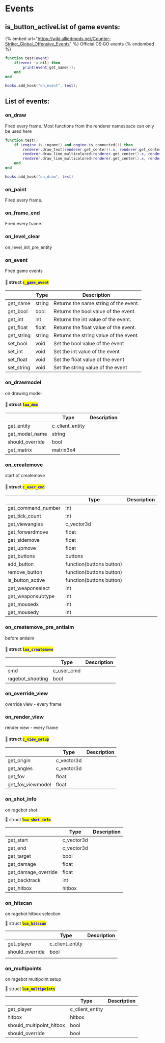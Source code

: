 # Events

## is\_button\_activeList of game events:

{% embed url="https://wiki.alliedmods.net/Counter-Strike:_Global_Offensive_Events" %}
Official CS:GO events
{% endembed %}

```lua
function test(event) 
    if(event ~= nil) then 
        print(event:get_name()); 
    end 
end 
  
hooks.add_hook("on_event", test);
```

## List of events:

### on\_draw

Fired every frame. Most functions from the renderer namespace can only be used here

```lua
function test() 
    if (engine.is_ingame() and engine.is_connected()) then         
        renderer.draw_text(renderer.get_center().x, renderer.get_center().y + 15, "choke me daddy", 255, 255, 255, 255, font_flags.centered_x); 
        renderer.draw_line_multicolored(renderer.get_center().x, renderer.get_center().y + 35, renderer.get_center().x + 40 * clientstate.get_choked_ticks() / 15.0, renderer.get_center().y + 35, 255, 255, 255, 255, 255, 255, 255, 0); 
        renderer.draw_line_multicolored(renderer.get_center().x, renderer.get_center().y + 35, renderer.get_center().x - 40 * clientstate.get_choked_ticks() / 15.0, renderer.get_center().y + 35, 255, 255, 255, 255, 255, 255, 255, 0);         
    end 
end 

hooks.add_hook("on_draw", test)
```

### on\_paint

Fired every frame.&#x20;

### on\_frame\_end

Fired every frame.&#x20;

### on\_level\_clear

on\_level\_init\_pre\_entity

### on\_event

Fired game events

#### 🔗 struct <mark style="color:blue;">`c_game_event`</mark>

|             | Type   | Description                            |
| ----------- | ------ | -------------------------------------- |
| get\_name   | string | Returns the name string of the event.  |
| get\_bool   | bool   | Returns the bool value of the event.   |
| get\_int    | int    | Returns the int value of the event.    |
| get\_float  | float  | Returns the float value of the event.  |
| get\_string | string | Returns the string value of the event. |
| set\_bool   | void   | Set the bool value of the event        |
| set\_int    | void   | Set the int value of the event         |
| set\_float  | void   | Set the float value of the event       |
| set\_string | void   | Set the string value of the event      |

### on\_drawmodel&#x20;

on drawing model&#x20;

#### 🔗 struct <mark style="color:blue;">`lua_dme`</mark>

|                  | Type              | Description |
| ---------------- | ----------------- | ----------- |
| get\_entity      | c\_client\_entity |             |
| get\_model\_name | string            |             |
| should\_override | bool              |             |
| get\_matrix      | matrix3x4         |             |

### on\_createmove

start of createmove

#### 🔗 struct <mark style="color:blue;">`c_user_cmd`</mark>

|                      | Type                     | Description |
| -------------------- | ------------------------ | ----------- |
| get\_command\_number | int                      |             |
| get\_tick\_count     | int                      |             |
| get\_viewangles      | c\_vector3d              |             |
| get\_forwardmove     | float                    |             |
| get\_sidemove        | float                    |             |
| get\_upmove          | float                    |             |
| get\_buttons         | buttons                  |             |
| add\_button          | function(buttons button) |             |
| remove\_button       | function(buttons button) |             |
| is\_button\_active   | function(buttons button) |             |
| get\_weaponselect    | int                      |             |
| get\_weaponsubtype   | int                      |             |
| get\_mousedx         | int                      |             |
| get\_mousedy         | int                      |             |

### on\_createmove\_pre\_antiaim

before antiaim

#### 🔗 struct <mark style="color:blue;">`lua_createmove`</mark>

|                   | Type         | Description |
| ----------------- | ------------ | ----------- |
| cmd               | c\_user\_cmd |             |
| ragebot\_shooting | bool         |             |

### on\_override\_view

override view - every frame

### on\_render\_view&#x20;

render view - every frame&#x20;

#### 🔗 struct <mark style="color:blue;">`c_view_setup`</mark>

|                     | Type        | Description |
| ------------------- | ----------- | ----------- |
| get\_origin         | c\_vector3d |             |
| get\_angles         | c\_vector3d |             |
| get\_fov            | float       |             |
| get\_fov\_viewmodel | float       |             |

### on\_shot\_info&#x20;

on ragebot shot

🔗 struct <mark style="color:blue;">**`lua_shot_info`**</mark>

|                       | Type        | Description |
| --------------------- | ----------- | ----------- |
| get\_start            | c\_vector3d |             |
| get\_end              | c\_vector3d |             |
| get\_target           | bool        |             |
| get\_damage           | float       |             |
| get\_damage\_override | float       |             |
| get\_backtrack        | int         |             |
| get\_hitbox           | hitbox      |             |

### on\_hitscan&#x20;

on ragebot hitbox selection

🔗 struct <mark style="color:blue;">**`lua_hitscan`**</mark>

|                  | Type              | Description |
| ---------------- | ----------------- | ----------- |
| get\_player      | c\_client\_entity |             |
| should\_override | bool              |             |
|                  |                   |             |

### on\_multipoints&#x20;

on ragebot multipoint setup

🔗 struct <mark style="color:blue;">**`lua_multipoints`**</mark>

|                            | Type              | Description |
| -------------------------- | ----------------- | ----------- |
| get\_player                | c\_client\_entity |             |
| hitbox                     | hitbox            |             |
| should\_multipoint\_hitbox | bool              |             |
| should\_override           | bool              |             |
